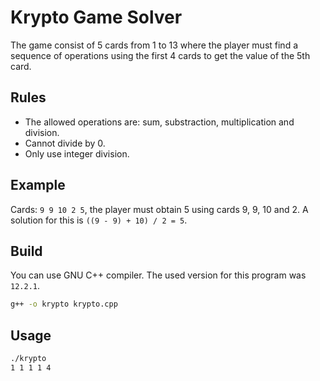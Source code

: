 # Krypto Game Solver

The game consist of 5 cards from 1 to 13 where the player must find a sequence of operations using the first 4 cards to get the value of the 5th card.

## Rules

- The allowed operations are: sum, substraction, multiplication and division.
- Cannot divide by 0.
- Only use integer division.

## Example

Cards: `9 9 10 2 5`, the player must obtain 5 using cards 9, 9, 10 and 2. A solution for this is `((9 - 9) + 10) / 2 = 5`.

## Build

You can use GNU C++ compiler. The used version for this program was `12.2.1`.

```bash
g++ -o krypto krypto.cpp
```

## Usage

```bash
./krypto
1 1 1 1 4
```
